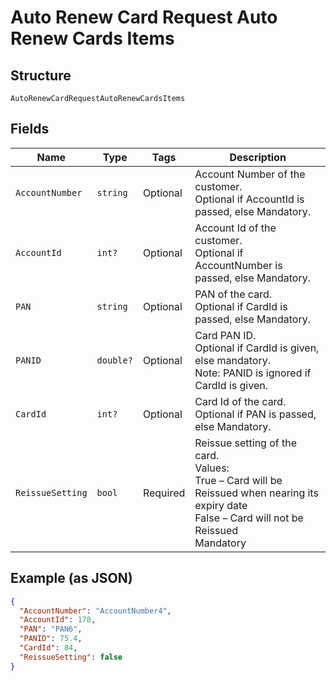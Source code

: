 
# Auto Renew Card Request Auto Renew Cards Items

## Structure

`AutoRenewCardRequestAutoRenewCardsItems`

## Fields

| Name | Type | Tags | Description |
|  --- | --- | --- | --- |
| `AccountNumber` | `string` | Optional | Account Number of the customer.<br>Optional if AccountId is passed, else Mandatory. |
| `AccountId` | `int?` | Optional | Account Id of the customer.<br>Optional if AccountNumber is passed, else Mandatory. |
| `PAN` | `string` | Optional | PAN of the card.<br>Optional if CardId is passed, else Mandatory. |
| `PANID` | `double?` | Optional | Card PAN ID.<br>Optional if CardId is given, else mandatory.<br>Note: PANID is ignored if CardId is given. |
| `CardId` | `int?` | Optional | Card Id of the card.<br>Optional if PAN is passed, else Mandatory. |
| `ReissueSetting` | `bool` | Required | Reissue setting of the card.<br>Values:<br>True – Card will be Reissued when nearing its expiry date<br>False – Card will not be Reissued<br>Mandatory |

## Example (as JSON)

```json
{
  "AccountNumber": "AccountNumber4",
  "AccountId": 178,
  "PAN": "PAN6",
  "PANID": 75.4,
  "CardId": 84,
  "ReissueSetting": false
}
```

